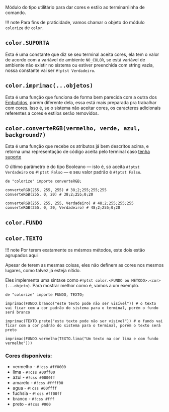Módulo do tipo utilitário para dar cores e estilo ao terminar/linha de comando.

!!! note
    Para fins de praticidade, vamos chamar o objeto do módulo `colorize` de `color`.

## `color.SUPORTA`
Esta é uma constante que diz se seu terminal aceita cores, ela tem o valor de acordo com a variável de ambiente `NO_COLOR`, se está variável de ambiente não existir no sistema ou estiver preenchida com string vazia, nossa constante vai ser `#!ptst Verdadeiro`.

## `color.imprimac(...objetos)`
Esta é uma função que funciona de forma bem parecida com a outra dos [Embutidos](../embutidos.md), porém diferente dela, essa está mais preparada pra trabalhar com cores. Isso é, se o sistema não aceitar cores, os caracteres adicionais referentes a cores e estilos serão removidos.

## `color.converteRGB(vermelho, verde, azul, background?)`

Esta é uma função que recebe os atributos já bem descritos acima, e retorna uma representação de código aceita pelo terminal caso [tenha suporte](#colorsuporta)

O último parâmetro é do tipo Booleano — isto é, só aceita `#!ptst Verdadeiro` ou `#!ptst Falso` — e seu valor padrão é `#!ptst Falso`.

```ptst
de "colorize" importe converteRGB;

converteRGB(255, 255, 255) # 38;2;255;255;255
converteRGB(255, 0, 20) # 38;2;255;0;20

converteRGB(255, 255, 255, Verdadeiro) # 48;2;255;255;255
converteRGB(255, 0, 20, Verdadeiro) # 48;2;255;0;20
```

## `color.FUNDO`
## `color.TEXTO`

!!! note
Por terem exatamente os mésmos métodos, este dois estão agrupados aqui

Apesar de terem as mesmas coisas, eles não definem as cores nos mesmos lugares, como talvez já esteja nítido.

Eles implementa uma sintaxe como `#!ptst color.<FUNDO ou METODO>.<cor>(...objeto)`. Para mostrar melhor como é, vamos a um exemplo.

```ptst
de "colorize" importe FUNDO, TEXTO;

imprimac(FUNDO.branco("este texto pode não ser visível")) # o texto vai ficar com a cor padrão do sistema para o terminal, porém o fundo será branco

imprimac(TEXTO.preto("este texto pode não ser visível")) # o fundo vai ficar com a cor padrão do sistema para o terminal, porém o texto será preto

imprimac(FUNDO.vermelho(TEXTO.lima("Um texto na cor lima e com fundo vermelho")))
```

### Cores disponíveis:

- vermelho - `#!css #ff0000`
- lima - `#!css #00ff00`
- azul - `#!css #0000ff`
- amarelo - `#!css #ffff00`
- agua - `#!css #00ffff`
- fuchsia - `#!css #ff00ff`
- branco - `#!css #fff`
- preto - `#!css #000`
